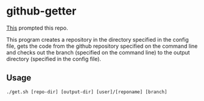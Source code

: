 github-getter
=============

[This](https://github.com/itsapi/github-listener/issues/13) prompted this repo.

This program creates a repository in the directory specified in the config file, gets the code from the github repository specified on the command line and checks out the branch (specified on the command line) to the output directory (specified in the config file).

Usage
-----

    ./get.sh [repo-dir] [output-dir] [user]/[reponame] [branch]
